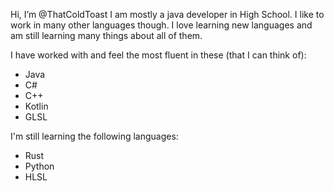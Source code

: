 Hi, I’m @ThatColdToast
I am mostly a java developer in High School. I like to work in many other languages though. I love learning new languages and am still learning many things about all of them.

I have worked with and feel the most fluent in these (that I can think of):
- Java
- C#
- C++
- Kotlin
- GLSL

I'm still learning the following languages:
- Rust
- Python
- HLSL

<!---
ThatColdToast/ThatColdToast is a ✨ special ✨ repository because its `README.md` (this file) appears on your GitHub profile.
You can click the Preview link to take a look at your changes.
--->
